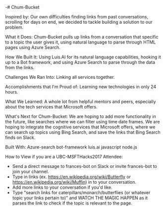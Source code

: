 -# Chum-Bucket

Inspired by:
Our own difficulties finding links from past conversations, scrolling for days on end, we decided to tackle building a solution to our problem.

What it Does:
Chum-Bucket pulls up links from a conversation that specific to a topic the user gives it, using natural language to parse through HTML pages using Azure Search.

How We Built It:
Using Luis.AI for its natural language capabilities, hooking it up to a Bot framework, and using Azure Search to parse through the data from the links.

Challenges We Ran Into:
Linking all services together.

Accomplishments that I'm Proud of:
Learning new technologies in only 24 hours.

What We Learned:
A whole lot from helpful mentors and peers, especially about the tech services that Microsoft offers.

What's Next for Chum-Bucket:
We are hoping to add more functionality in the future, like searches where we can filter using time date frames. We are hoping to integrate the cognitive services that Microsoft offers, where we can search up topics using Bing Search, and save the links that Bing Search finds on Slack.

Built With:
Azure-search
bot-framework
luis.ai
javascript
node.js

How to View if you are a UBC-MSFTHacks2017 Attendee:
- Send a direct message to frances-bot on Slack or invite frances-bot to join your channel.
- Type in links (ex. https://en.wikipedia.org/wiki/Butterfly or https://en.wikipedia.org/wiki/Muffin) in to your conversation.
- Add more links to your conversation if you'd like.
- Type "search links for caterpillars/monarch/butterflies (or whatever topic your links pertain to)" and WATCH THE MAGIC HAPPEN as it parses the link to check if the topic is relevant to the page.
